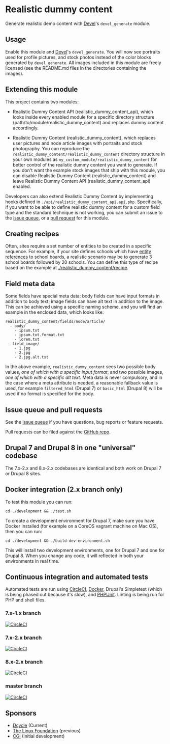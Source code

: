 Realistic dummy content
=======================

Generate realistic demo content with
[Devel](https://drupal.org/project/devel)'s `devel_generate` module.

Usage
-----

Enable this module and [Devel](https://drupal.org/project/devel)'s
`devel_generate`. You will now see portraits used for profile pictures, and
stock photos instead of the color blocks generated by `devel_generate`. All
images included in this module are freely licensed (see the README.md files in
the directories containing the images).

Extending this module
-----

This project contains two modules:

 * Realistic Dummy Content API (realistic\_dummy\_content\_api), which looks
   inside every enabled module for a specific directory structure
   (path/to/module/realistic_dummy_content) and replaces dummy content
   accordingly.

 * Realistic Dummy Content (realistic\_dummy\_content), which replaces user
   pictures and node article images with portraits and stock photography. You
   can reproduce the `realistic_dummy_content/realistic_dummy_content`
   directory structure in your own modules as
   `my_custom_module/realistic_dummy_content` for better control of the
   realistic dummy content you want to generate. If you don't want the example
   stock images that ship with this module, you can disable Realistic Dummy
   Content (realistic\_dummy\_content) and leave Realistic Dummy Content API
   (realistic\_dummy\_content\_api) enabled.

Developers can also extend Realistic Dummy Content by implementing hooks
defined in `./api/realistic_dummy_content_api.api.php`. Specifically, if you
want to be able to define realistic dummy content for a custom field type and
the standard technique is not working, you can submit an issue to the [issue
queue](https://drupal.org/project/issues/2253941?categories=All), or a
[pull request](https://github.com/dcycle/realistic_dummy_content) for this
module.

Creating recipes
-----

Often, sites require a set number of entities to be created in a specific
sequence. For example, if your site defines schools which have [entity
references](https://www.drupal.org/project/entityreference) to school boards, a
realistic scenario may be to generate 3 school boards followed by 20 schools.
You can define this type of recipe based on the example at
[./realistic_dummy_content/recipe](http://cgit.drupalcode.org/realistic_dummy_content/tree/realistic_dummy_content/recipe/realistic_dummy_content.recipe.inc).

Field meta data
-----

Some fields have special meta data: body fields can have input formats in addition to body text; image fields can have alt text in addition to the image. This can be achieved using a specific naming scheme, and you will find an example in the enclosed data, which looks like:

    realistic_dummy_content/fields/node/article/
      - body/
        - ipsum.txt
        - ipsum.txt.format.txt
        - lorem.txt
     - field_image/
        - 1.jpg
        - 2.jpg
        - 2.jpg.alt.txt

In the above example, `realistic_dummy_content` sees two possible body values,
_one of which with a specific input format_; and two possible images, _one of
which with a specific alt text_. Meta data is never compulsory, and in the case
where a meta attribute is needed, a reasonable fallback value is used, for
example `filtered_html` (Drupal 7) or `basic_html` (Drupal 8) will be used if no
format is specified for the body.

Issue queue and pull requests
-----

See the [issue queue](https://drupal.org/project/issues/2253941?categories=All) if you have questions, bug reports or feature requests.

Pull requests can be filed against the [GitHub repo](https://github.com/dcycle/realistic_dummy_content).

Drupal 7 and Drupal 8 in one "universal" codebase
-----

The 7.x-2.x and 8.x-2.x codebases are identical and both work on Drupal 7 or Drupal 8 sites.

Docker integration (2.x branch only)
-----

To test this module you can run:

    cd ./development && ./test.sh

To create a development environment for Drupal 7, make sure you have Docker installed (for example on a CoreOS vagrant machine on Mac OS), then you can run:

    cd ./development && ./build-dev-environment.sh

This will install two development environments, one for Drupal 7 and one for Drupal 8. When you change any code, it will reflected in both your environments in real time.

Continuous integration and automated tests
-----

Automated tests are run using
[CircleCI](https://circleci.com/gh/dcycle/realistic_dummy_content),
[Docker](https://www.docker.com/products/docker), Drupal's Simpletest (which
is being phased out because it's slow), and [PHPUnit](https://phpunit.de).
Linting is being run for PHP and shell files.

### 7.x-1.x branch

[![CircleCI](https://circleci.com/gh/dcycle/realistic_dummy_content/tree/7.x-1.x.svg?style=svg)](https://circleci.com/gh/dcycle/realistic_dummy_content/tree/7.x-1.x)

### 7.x-2.x branch

[![CircleCI](https://circleci.com/gh/dcycle/realistic_dummy_content/tree/7.x-2.x.svg?style=svg)](https://circleci.com/gh/dcycle/realistic_dummy_content/tree/7.x-2.x)

### 8.x-2.x branch

[![CircleCI](https://circleci.com/gh/dcycle/realistic_dummy_content/tree/8.x-2.x.svg?style=svg)](https://circleci.com/gh/dcycle/realistic_dummy_content/tree/8.x-2.x)

### master branch

[![CircleCI](https://circleci.com/gh/dcycle/realistic_dummy_content/tree/master.svg?style=svg)](https://circleci.com/gh/dcycle/realistic_dummy_content/tree/master)

Sponsors
-----

 * [Dcycle](http://dcycle.com/) (Current)
 * [The Linux Foundation](http://www.linuxfoundation.org/) (previous)
 * [CGI](http://cgi.com/) (Initial development)
